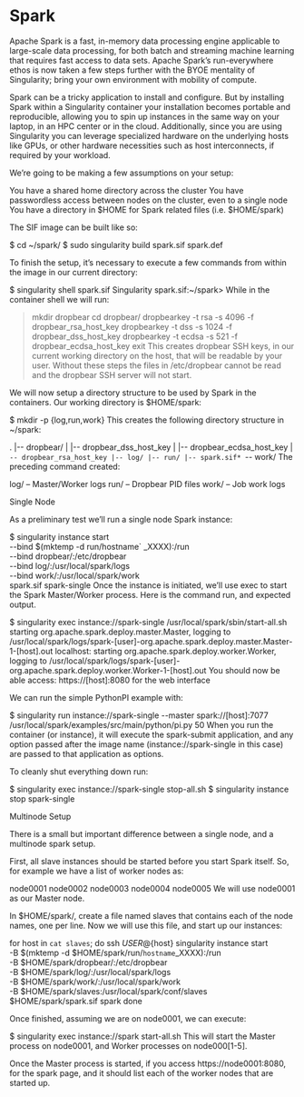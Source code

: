 # Spark

Apache Spark is a fast, in-memory data processing engine applicable to large-scale data processing, for both batch and streaming machine learning that requires fast access to data sets. Apache Spark’s run-everywhere ethos is now taken a few steps further with the BYOE mentality of Singularity; bring your own environment with mobility of compute.

Spark can be a tricky application to install and configure. But by installing Spark within a Singularity container your installation becomes portable and reproducible, allowing you to spin up instances in the same way on your laptop, in an HPC center or in the cloud. Additionally, since you are using Singularity you can leverage specialized hardware on the underlying hosts like GPUs, or other hardware necessities such as host interconnects, if required by your workload.

We’re going to be making a few assumptions on your setup:

You have a shared home directory across the cluster
You have passwordless access between nodes on the cluster, even to a single node
You have a directory in $HOME for Spark related files (i.e. $HOME/spark)

The SIF image can be built like so:

$ cd ~/spark/
$ sudo singularity build spark.sif spark.def

To finish the setup, it’s necessary to execute a few commands from within the image in our current directory:

$ singularity shell spark.sif
Singularity spark.sif:~/spark>
While in the container shell we will run:

> mkdir dropbear
> cd dropbear/
> dropbearkey -t rsa -s 4096 -f dropbear_rsa_host_key
> dropbearkey -t dss -s 1024 -f dropbear_dss_host_key
> dropbearkey -t ecdsa -s 521 -f dropbear_ecdsa_host_key
> exit
This creates dropbear SSH keys, in our current working directory on the host, that will be readable by your user. Without these steps the files in /etc/dropbear cannot be read and the dropbear SSH server will not start.

We will now setup a directory structure to be used by Spark in the containers. Our working directory is $HOME/spark:

$ mkdir -p {log,run,work}
This creates the following directory structure  in ~/spark:

.
|-- dropbear/
|   |-- dropbear_dss_host_key
|   |-- dropbear_ecdsa_host_key
|   `-- dropbear_rsa_host_key
|-- log/
|-- run/
|-- spark.sif*
`-- work/
The preceding command created:

log/ – Master/Worker logs
run/ – Dropbear PID files
work/ – Job work logs

Single Node

As a preliminary test we’ll run a single node Spark instance:

$ singularity instance start \
  --bind $(mktemp -d run/hostname` _XXXX):/run \
  --bind dropbear/:/etc/dropbear \
  --bind log/:/usr/local/spark/logs \
  --bind work/:/usr/local/spark/work \
  spark.sif spark-single
Once the instance is initiated, we’ll use exec to start the Spark Master/Worker process. Here is the command run, and expected output.

$ singularity exec instance://spark-single /usr/local/spark/sbin/start-all.sh
starting org.apache.spark.deploy.master.Master, logging to /usr/local/spark/logs/spark-[user]-org.apache.spark.deploy.master.Master-1-[host].out
localhost: starting org.apache.spark.deploy.worker.Worker, logging to /usr/local/spark/logs/spark-[user]-org.apache.spark.deploy.worker.Worker-1-[host].out
You should now be able access:  https://[host]:8080 for the web interface

We can run the simple PythonPI example with:

$ singularity run instance://spark-single --master spark://[host]:7077 /usr/local/spark/examples/src/main/python/pi.py 50
When you run the container (or instance), it will execute the spark-submit application, and any option passed after the image name (instance://spark-single in this case) are passed to that application as options.

To cleanly shut everything down run:

$ singularity exec instance://spark-single stop-all.sh
$ singularity instance stop spark-single

Multinode Setup

There is a small but important difference between a single node, and a multinode spark setup.

First, all slave instances should be started before you start Spark itself. So, for example we have a list of worker nodes as:

node0001
node0002
node0003
node0004
node0005
We will use node0001 as our Master node.

In $HOME/spark/, create a file named slaves that contains each of the node names, one per line. Now we will use this file, and start up our instances:

for host in `cat slaves`; do
    ssh ${USER}@${host} singularity instance start \
      -B $(mktemp -d $HOME/spark/run/`hostname`_XXXX):/run \
      -B $HOME/spark/dropbear/:/etc/dropbear \
      -B $HOME/spark/log/:/usr/local/spark/logs \
      -B $HOME/spark/work/:/usr/local/spark/work \
      -B $HOME/spark/slaves:/usr/local/spark/conf/slaves \
      $HOME/spark/spark.sif spark
done
 

Once finished, assuming we are on node0001, we can execute:

$ singularity exec instance://spark start-all.sh
This will start the Master process on node0001, and Worker processes on node000[1-5].

Once the Master process is started, if you access https://node0001:8080, for the spark page, and it should list each of the worker nodes that are started up.


